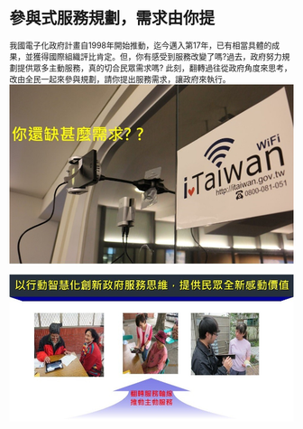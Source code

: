 # 參與式服務規劃，需求由你提
我國電子化政府計畫自1998年開始推動，迄今邁入第17年，已有相當具體的成果，並獲得國際組織評比肯定。但，你有感受到服務改變了嗎?過去，政府努力規劃提供眾多主動服務，真的切合民眾需求嗎?
此刻，翻轉過往從政府角度來思考，改由全民一起來參與規劃，請你提出服務需求，讓政府來執行。
![](00.jpg)

![](11.jpg)
